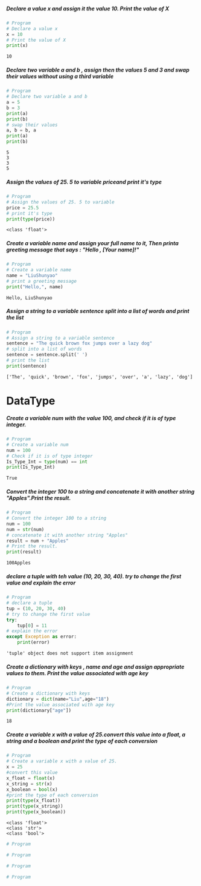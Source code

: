 ##### Declare a value x and assign it the value 10. Print the value of X


```python
# Program
# Declare a value x
x = 10
# Print the value of X
print(x)
```

    10
    

##### Declare two variable a and b , assign then the values 5 and 3 and swap their values without using a third variable


```python
# Program
# Declare two variable a and b
a = 5
b = 3
print(a)
print(b)
# swap their values
a, b = b, a
print(a)
print(b)
```

    5
    3
    3
    5
    

##### Assign the values of 25. 5 to variable priceand print it's type


```python
# Program
# Assign the values of 25. 5 to variable
price = 25.5
# print it's type
print(type(price))
```

    <class 'float'>
    

##### Create a variable name and assign your full name to it, Then printa greeting message that says : "Hello , [Your name]!"


```python
# Program
# Create a variable name
name = "LiuShunyao"
# print a greeting message
print("Hello,", name)
```

    Hello, LiuShunyao
    

##### Assign a string to a variable sentence split into a list of words and print the list


```python
# Program
# Assign a string to a variable sentence
sentence = "The quick brown fox jumps over a lazy dog"
# split into a list of words 
sentence = sentence.split(' ')
# print the list
print(sentence)
```

    ['The', 'quick', 'brown', 'fox', 'jumps', 'over', 'a', 'lazy', 'dog']
    

# DataType 

##### Create a variable num with the value 100, and check if it is of type integer.


```python
# Program
# Create a variable num
num = 100
# Check if it is of type integer
Is_Type_Int = type(num) == int
print(Is_Type_Int)
```

    True
    

##### Convert the integer 100 to a string and concatenate it with another string "Apples".Print the result.


```python
# Program
# Convert the integer 100 to a string
num = 100
num = str(num)
# concatenate it with another string "Apples"
result = num + "Apples"
# Print the result.
print(result)
```

    100Apples
    

##### declare a tuple with teh value (10, 20, 30, 40). try to change the first value and explain the error


```python
# Program
# declare a tuple
tup = (10, 20, 30, 40)
# try to change the first value
try:
    tup[0] = 11
# explain the error
except Exception as error:
    print(error)
```

    'tuple' object does not support item assignment
    

##### Create a dictionary with keys , name and age and assign appropriate values to them. Print the value associated with age key 


```python
# Program
# Create a dictionary with keys
dictionary = dict(name="Liu",age="18")
#Print the value associated with age key
print(dictionary["age"])
```

    18
    

##### Create a variable x with a value of 25.convert this value into a float, a string and a boolean and print the type of each conversion 


```python
# Program
# Create a variable x with a value of 25.
x = 25
#convert this value
x_float = float(x)
x_string = str(x)
x_boolean = bool(x)
#print the type of each conversion 
print(type(x_float))
print(type(x_string))
print(type(x_boolean))
```

    <class 'float'>
    <class 'str'>
    <class 'bool'>
    


```python
# Program

```


```python
# Program

```


```python
# Program

```


```python
# Program

```
